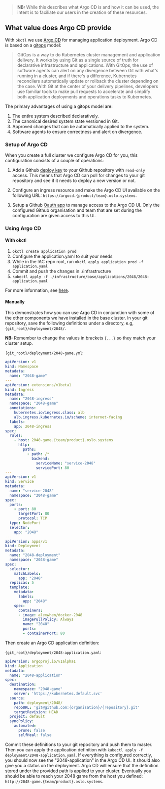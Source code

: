 > **NB:** While this describes what Argo CD is and how it can be used, the intent is to faciliate our users in the creation of these resources.

## What value does Argo CD provide

With `okctl` we use [Argo CD](https://argoproj.github.io/argo-cd/) for managing application deployment. Argo CD is based on a [gitops](https://www.weave.works/technologies/gitops/) model:

> GitOps is a way to do Kubernetes cluster management and application delivery.  It works by using Git as a single source of truth for declarative infrastructure and applications. With GitOps, the use of software agents can alert on any divergence between Git with what's running in a cluster, and if there's a difference, Kubernetes reconcilers automatically update or rollback the cluster depending on the case. With Git at the center of your delivery pipelines, developers use familiar tools to make pull requests to accelerate and simplify both application deployments and operations tasks to Kubernetes.

The primary advantages of using a gitops model are:

1. The entire system described declaratively.
2. The canonical desired system state versioned in Git.
3. Approved changes that can be automatically applied to the system.  
4. Software agents to ensure correctness and alert on divergence.

### Setup of Argo CD

When you create a full cluster we configure Argo CD for you, this configuration consists of a couple of operations:
 
1. Add a Github [deploy key](https://docs.github.com/en/developers/overview/managing-deploy-keys) to your Github repository with `read-only` access. This means that Argo CD can poll for changes to your git repository and see if it needs to deploy a new version or not.

2. Configure an ingress resource and make the Argo CD UI available on the following URL: `https://argocd.{product/team}.oslo.systems`.

3. Setup a Github [Oauth app](https://docs.github.com/en/developers/apps/building-oauth-apps) to manage access to the Argo CD UI. Only the configured Github organisation and team that are set during the configuration are given access to this UI.

### Using Argo CD

#### With okctl
1. `okctl create application prod`
2. Configure the application.yaml to suit your needs
3. While in the IAC repo root, run `okctl apply application prod -f application.yaml`
4. Commit and push the changes in ./infrastructure
5. `kubectl apply -f ./infrastructure/base/applications/2048/2048-application.yaml`

For more information, see [here](https://okctl.io/usage/applicationyaml/).

#### Manually

This demonstrates how you can use Argo CD in conjunction with some of the other components we have installed in the base cluster. In your git repository, save the following definitions under a directory, e.g, `{git_root}/deployment/2048/`.

**NB:** Remember to change the values in brackets `{...}` so they match your cluster setup.

`{git_root}/deployment/2048-game.yml`:

```yaml
apiVersion: v1
kind: Namespace
metadata:
  name: "2048-game"
---
apiVersion: extensions/v1beta1
kind: Ingress
metadata:
  name: "2048-ingress"
  namespace: "2048-game"
  annotations:
    kubernetes.io/ingress.class: alb
    alb.ingress.kubernetes.io/scheme: internet-facing
  labels:
    app: 2048-ingress
spec:
  rules:
    - host: 2048-game.{team/product}.oslo.systems
      http:
        paths:
          - path: /*
            backend:
              serviceName: "service-2048"
              servicePort: 80
---
apiVersion: v1
kind: Service
metadata:
  name: "service-2048"
  namespace: "2048-game"
spec:
  ports:
    - port: 80
      targetPort: 80
      protocol: TCP
  type: NodePort
  selector:
    app: "2048"
---
apiVersion: apps/v1
kind: Deployment
metadata:
  name: "2048-deployment"
  namespace: "2048-game"
spec:
  selector:
    matchLabels:
      app: "2048"
  replicas: 5
  template:
    metadata:
      labels:
        app: "2048"
    spec:
      containers:
      - image: alexwhen/docker-2048
        imagePullPolicy: Always
        name: "2048"
        ports:
        - containerPort: 80
```

Then create an Argo CD application definition:

`{git_root}/deployment/2048-application.yaml`:

```yaml
apiVersion: argoproj.io/v1alpha1
kind: Application
metadata:
  name: "2048-application"
spec:
  destination:
    namespace: "2048-game"
    server: 'https://kubernetes.default.svc'
  source:
    path: deployment/2048/
    repoURL: 'git@github.com:{organisation}/{repository}.git'
    targetRevision: HEAD
  project: default
  syncPolicy:
    automated:
      prune: false
      selfHeal: false
```

Commit these definitions to your git repository and push them to master. Then you can apply the application definition with `kubectl apply -f deployment/2048-application.yaml`.  If everything is configured correctly, you should now see the "2048-application" in the Argo CD UI. It should also give you a status on the deployment. Argo CD will ensure that the definition stored under the provided path is applied to your cluster. Eventually you should be able to reach your 2048 game from the host you defined: `http://2048-game.{team/product}.oslo.systems`.
